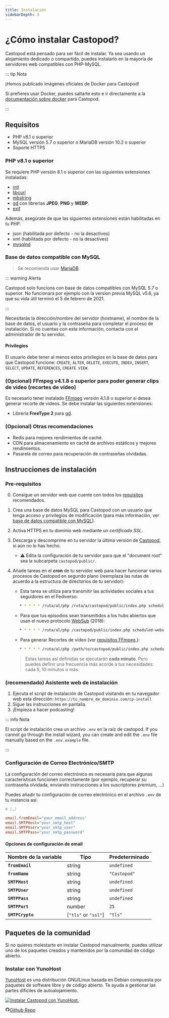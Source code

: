 ```yaml
---
title: Instalación
sidebarDepth: 3
---
```


# ¿Cómo instalar Castopod?

Castopod está pensado para ser fácil de instalar. Ya sea usando un alojamiento
dedicado o compartido, puedes instalarlo en la mayoría de servidores web
compatibles con PHP-MySQL.

::: tip Nota

¡Hemos publicado imágenes oficiales de Docker para Castopod!

Si prefieres usar Docker, puedes saltarte esto e ir directamente a la
[documentación sobre docker](./docker.md) para Castopod.

:::

## Requisitos

- PHP v8.1 o superior
- MySQL versión 5.7 o superior o MariaDB versión 10.2 o superior
- Soporte HTTPS

### PHP v8.1 o superior

Se requiere PHP versión 8.1 o superior con las siguientes extensiones
instaladas:

- [intl](https://php.net/manual/en/intl.requirements.php)
- [libcurl](https://php.net/manual/en/curl.requirements.php)
- [mbstring](https://php.net/manual/en/mbstring.installation.php)
- [gd](https://www.php.net/manual/en/image.installation.php) con librerias
  **JPEG**, **PNG** y **WEBP**.
- [exif](https://www.php.net/manual/en/exif.installation.php)

Además, asegúrate de que las siguientes extensiones están habilitadas en tu PHP:

- json (habilitada por defecto - no la desactives)
- xml (habilitada por defecto - no la desactives)
- [mysqlnd](https://php.net/manual/en/mysqlnd.install.php)

### Base de datos compatible con MySQL

> Se recomienda usar [MariaDB](https://mariadb.org).

::: warning Alerta

Castopod solo funciona con base de datos compatibles con MySQL 5.7 o superior.
No funcionará por ejemplo con la version previa MySQL v5.6, ya que su vida útil
terminó el 5 de febrero de 2021.

:::

Necesitarás la dirección/nombre del servidor (hostname), el nombre de la base de
datos, el usuario y la contraseña para completar el proceso de instalación. Si
no cuentas con esta información, contacta con el administrador de tu servidor.

#### Privilegios

El usuario debe tener al menos estos privilegios en la base de datos para que
Castopod funcione: `CREATE`, `ALTER`, `DELETE`, `EXECUTE`, `INDEX`, `INSERT`,
`SELECT`, `UPDATE`, `REFERENCES`, `CREATE VIEW`.

### (Opcional) FFmpeg v4.1.8 o superior para poder generar clips de vídeo (recortes de vídeo)

Es necesario tener instalado [FFmpeg](https://www.ffmpeg.org/) versión 4.1.8 o
superior si desea generar recorte de vídeos. Se debe instalar las siguientes
extensiones:

- Librería **FreeType 2** para
  [gd](https://www.php.net/manual/en/image.installation.php).

### (Opcional) Otras recomendaciones

- Redis para mejores rendimientos de caché.
- CDN para almacenamiento en caché de archivos estáticos y mejores rendimientos.
- Pasarela de correo para recuperación de contraseñas olvidadas.

## Instrucciones de instalación

### Pre-requisitos

0. Consigue un servidor web que cuente con todos los [requisitos](#requirements)
   recomendados.
1. Crea una base de datos MySQL para Castopod con un usuario que tenga acceso y
   privilegios de modificación (para más información, ver
   [base de datos compatible con MySQL](#mysql-compatible-database)).
2. Activa HTTPS en tu dominio web mediante un _certificado SSL_.
3. Descarga y descomprime en tu servidor la última versión de
   [Castopod](https://castopod.org/), si aún no lo has hecho.
   - ⚠️ Edita la configuración de tu servidor para que el "document root" sea la
     subcarpeta `castopod/public/`.
4. Añade tareas en el **cron** de tu servidor web para hacer funcionar varios
   procesos de Castopod en segundo plano (reemplaza las rutas de acuerdo a la
   estructura de directorios de tu servidor):

   - Esta tarea se utiliza para transmitir las actividades sociales a tus
     seguidores en el Fediverso:

   ```bash
      * * * * * /ruta/al/php /ruta/a/castopod/public/index.php scheduled-activities
   ```

   - Para que tus episodios sean transmitidos a los hubs abiertos que usan el
     nuevo protocolo [WebSub](https://en.wikipedia.org/wiki/WebSub) (2018):

   ```bash
      * * * * * /ruta/al/php /castopod/public/index.php scheduled-websub-publish
   ```

   - Para generar Recortes de video (ver
     [requisitos FFmpeg ](#ffmpeg-v418-or-higher-for-video-clips)):

   ```bash
      * * * * * /ruta/al/php /path/to/castopod/public/index.php scheduled-video-clips
   ```

   > Estas tareas así definidas se ejecutarán **cada minuto**. Pero puedes
   > definir una frecuencia más acorde a tus necesidades: cada 5, 10 minutos o
   > más.

### (recomendado) Asistente web de instalación

1. Ejecuta el script de instalación de Castopod visitando en tu navegador web
   esta dirección: `https://tu_nombre_de_dominio.com/cp-install`
2. Sigue las instrucciones en pantalla.
3. ¡Empieza a hacer podcasting!

::: info Nota

El script de instalación crea un archivo `.env` en la raíz de castopod. If you
cannot go through the install wizard, you can create and edit the `.env` file
manually based on the `.env.example` file.

:::

### Configuración de Correo Electrónico/SMTP

La configuración del correo electrónico es necesaria para que algunas
características funcionen correctamente (por ejemplo, recuperar su contraseña
olvidada, enviando instrucciones a los suscriptores premium, …)

Puedes añadir tu configuración de correo electrónico en el archivo `.env` de tu
instancia así:

```ini
# […]

email.fromEmail="your_email_address"
email.SMTPHost="your_smtp_host"
email.SMTPUser="your_smtp_user"
email.SMTPPass="your_smtp_password"
```

#### Opciones de configuración de email

| Nombre de la variable | Tipo                 | Predeterminado |
| --------------------- | -------------------- | -------------- |
| **`fromEmail`**       | string               | `undefined`    |
| **`fromName`**        | string               | `"Castopod"`   |
| **`SMTPHost`**        | string               | `undefined`    |
| **`SMTPUser`**        | string               | `undefined`    |
| **`SMTPPass`**        | string               | `undefined`    |
| **`SMTPPort`**        | number               | `25`           |
| **`SMTPCrypto`**      | [`"tls"` or `"ssl"`] | `"tls"`        |

## Paquetes de la comunidad

Si no quieres molestarte en instalar Castopod manualmente, puedes utilizar uno
de los paquetes creados y mantenidos por la comunidad de código abierto.

### Instalar con YunoHost

[YunoHost](https://yunohost.org/) es una distribución GNU/Linux basada en Debian
compuesta por paquetes de software libre y de código abierto. Te ayuda a
gestionar las partes difíciles de autoalojamiento.

<div class="flex flex-wrap items-center gap-4">

<a href="https://install-app.yunohost.org/?app=castopod" target="_blank" rel="noopener noreferrer">
   <img src="https://install-app.yunohost.org/install-with-yunohost.svg" alt="Instalar Castopod con YunoHost." class="align-middle" />
</a>

<a href="https://github.com/YunoHost-Apps/castopod_ynh" target="_blank" rel="noopener noreferrer" class="inline-flex items-center px-4 py-[.3rem] mx-auto font-semibold text-center text-black rounded-md gap-x-1 border-2 border-solid border-[#333] hover:no-underline hover:bg-gray-100"><svg
   xmlns="http://www.w3.org/2000/svg" viewBox="0 0 24 24" width="1em" height="1em"
   class="text-xl"><path fill="none" d="M0 0h24v24H0z"/><path d="M12 2A10 10 0 0 0 2 12a10 10 0 0 0 6.84 9.49c.5.09.69-.21.69-.48l-.02-1.86c-2.51.46-3.16-.61-3.36-1.18-.11-.28-.6-1.17-1.02-1.4-.35-.2-.85-.66-.02-.67.79-.01 1.35.72 1.54 1.02.9 1.52 2.34 1.1 2.91.83a2.1 2.1 0 0 1 .64-1.34c-2.22-.25-4.55-1.11-4.55-4.94A3.9 3.9 0 0 1 6.68 8.8a3.6 3.6 0 0 1 .1-2.65s.83-.27 2.75 1.02a9.28 9.28 0 0 1 2.5-.34c.85 0 1.7.12 2.5.34 1.9-1.3 2.75-1.02 2.75-1.02.54 1.37.2 2.4.1 2.65.63.7 1.02 1.58 1.02 2.68 0 3.84-2.34 4.7-4.56 4.94.36.31.67.91.67 1.85l-.01 2.75c0 .26.19.58.69.48A10.02 10.02 0 0 0 22 12 10 10 0 0 0 12 2z"/></svg>Github
Repo</a>

</div>
